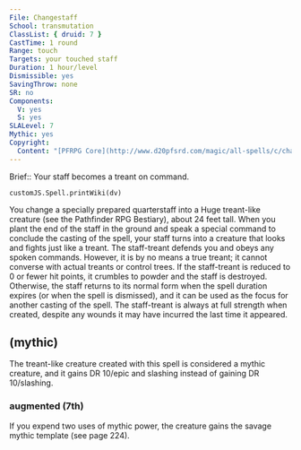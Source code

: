 ```yaml
---
File: Changestaff
School: transmutation
ClassList: { druid: 7 }
CastTime: 1 round
Range: touch
Targets: your touched staff
Duration: 1 hour/level
Dismissible: yes
SavingThrow: none
SR: no
Components:
  V: yes
  S: yes
SLALevel: 7
Mythic: yes
Copyright:
  Content: "[PFRPG Core](http://www.d20pfsrd.com/magic/all-spells/c/changestaff)"
---
```

Brief:: Your staff becomes a treant on command.

```dataviewjs
customJS.Spell.printWiki(dv)
```

You change a specially prepared quarterstaff into a Huge treant-like creature (see the Pathfinder RPG Bestiary), about 24 feet tall.  When you plant the end of the staff in the ground and speak a special command to conclude the casting of the spell, your staff turns into a creature that looks and fights just like a treant.  The staff-treant defends you and obeys any spoken commands.  However, it is by no means a true treant; it cannot converse with actual treants or control trees. If the staff-treant is reduced to 0 or fewer hit points, it crumbles to powder and the staff is destroyed.  Otherwise, the staff returns to its normal form when the spell duration expires (or when the spell is dismissed), and it can be used as the focus for another casting of the spell. The staff-treant is always at full strength when created, despite any wounds it may have incurred the last time it appeared.


## (mythic)

The treant-like creature created with this spell is considered a mythic creature, and it gains DR 10/epic and slashing instead of gaining DR 10/slashing.


### augmented (7th)

If you expend two uses of mythic power, the creature gains the savage mythic template (see page 224).
